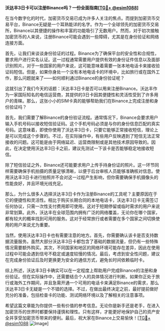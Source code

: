 **沃达丰3日卡可以注册Binance吗？一份全面指南[[TG💪+ @esim1088](https://t.me/s/esim1088)]**

在当今数字化的时代，加密货币交易已成为许多人关注的焦点。而提到加密货币交易平台，Binance无疑是一个耳熟能详的名字。作为一个全球领先的加密货币交易所，Binance以其便捷的操作和丰富的功能吸引了无数用户。然而，对于初次接触加密货币的人来说，注册Binance可能会遇到一些障碍，尤其是在身份验证和网络连接方面。

首先，让我们来谈谈身份验证的过程。Binance为了确保平台的安全性和合规性，要求用户进行实名认证。这一过程通常需要用户提供有效的身份证件信息以及面部识别照片。对于一些国家的用户来说，这可能意味着需要一张本地电话卡来接收验证码短信。但是，如果你身处一个没有本地电话卡的环境中，比如旅行或在国外工作，那么问题就来了——如何顺利通过Binance的身份验证呢？

这就引出了我们今天的话题：沃达丰3日卡是否可以用来注册Binance。沃达丰作为一家国际知名的电信运营商，其提供的3日卡因其便捷性和灵活性受到了许多用户的青睐。那么，这张小小的SIM卡真的能够帮助我们在Binance上完成注册和身份验证吗？

首先，我们需要了解Binance的身份验证流程。通常情况下，Binance会要求用户输入手机号码以接收短信验证码。这个手机号码必须是与你的身份信息匹配的真实号码。这意味着，即使你使用了沃达丰3日卡，只要它能够正常接收短信，理论上是可以完成这个步骤的。不过，在实际操作中，有些用户反映遇到了短信无法正常接收的问题。这可能是由于网络延迟、运营商限制或是其他技术原因导致的。因此，在决定使用沃达丰3日卡之前，建议先测试一下该卡是否能够稳定地接收短信。

除了短信验证之外，Binance还可能要求用户上传手持身份证的照片。这一环节同样需要确保手机拍摄的质量足够清晰，以便于后台审核人员能够准确核对信息。使用沃达丰3日卡进行拍照并不会对这一过程产生影响，但你需要确保手机摄像头的性能良好，并且环境光线充足。

那么，为什么很多人选择沃达丰3日卡作为注册Binance的工具呢？主要原因在于它的便捷性和灵活性。相比于购买长期合同的本地电话卡，沃达丰3日卡无需签订任何协议，只需一次性支付费用即可使用。这对于短期停留或临时需求的用户来说非常划算。此外，沃达丰在全球范围内拥有广泛的网络覆盖，无论你在哪个国家，都有较大的概率找到可用的服务。这对于经常旅行或者需要在多个国家之间切换使用的用户来说尤为重要。

当然，使用沃达丰3日卡也有需要注意的地方。首先，你需要确认该卡是否支持数据流量服务。虽然大部分沃达丰3日卡都包含了基础的数据流量，但仍有一些特殊情况需要额外购买。其次，不同国家和地区的网络环境可能存在差异，因此在使用过程中可能会遇到信号不稳定或速度较慢的情况。最后，考虑到安全性问题，建议在完成身份验证后及时更换更为安全的通信方式，避免长时间依赖临时卡。

综上所述，沃达丰3日卡确实可以在一定程度上帮助用户完成Binance的注册和身份验证。但在实际操作中，还需要结合个人的具体情况进行判断。如果你正处于旅行或海外工作期间，并且急需开通一个可用的电话卡来满足Binance的需求，那么沃达丰3日卡无疑是一个不错的选择。不过，在做出最终决定之前，最好提前做好充分的准备，包括检查卡的功能、测试网络环境以及了解相关的注意事项。

希望这篇文章能为你提供一些有价值的参考信息。无论你是新手还是老手，在进入加密货币的世界时都要保持谨慎和理性。只有这样，才能更好地保护自己的资产安全并享受加密货币带来的便利。最后，祝大家在Binance上交易愉快！[[TG💪+ @esim1088](https://t.me/s/esim1088) ![Image](https://i.postimg.cc/4NQfJmqS/Snipaste-2025-05-13-00-14-12.png)]
